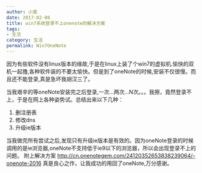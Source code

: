 ```yaml
---
author: 小莫
date: 2017-02-08
title: win7系统登录不上onenote的解决方案
tags:
- 生活
category: 生活
permalink: Win7OneNote
---
```

因为有些软件没有linux版本的缘故,于是在linux上装了个win7的虚拟机.愉快的双机一起撸,各种软件装的不要太愉快。但是到了oneNote的时候,安装不仅很慢。而且还不能登录,真是急坏我胡汉三了。
<!-- more -->
当我艰辛的等oneNote安装完之后登录,一次...两次...N次。。。我擦，竟然登录不上，于是在网上各种姿势试。总结出来以下几种：
1. 删注册表
2. 修改dns
3. 升级ie版本

当我做完所有尝试之后,发现只有升级ie版本是有效的。因为oneNote登录的时候调用的是ie浏览器,oneNote不支持低于ie9以下的浏览器，所以会出现登录不上的问题。
附上解决方案
http://cn.onenotegem.com/24120352653838239064/-onenote-2016
真是良心之作，让我成功的用回了oneNote,万分感谢。